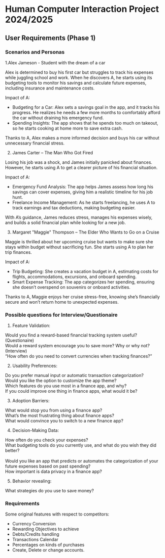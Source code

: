 # Human Computer Interaction Project 2024/2025

## User Requirements (Phase 1)

### Scenarios and Personas

1.Alex Jameson - Student with the dream of a car

Alex is determined to buy his first car but struggles to track his expenses while juggling school and work. When he discovers A, he starts using its budgeting tools to monitor his savings and calculate future expenses, including insurance and maintenance costs.

Impact of A:
- Budgeting for a Car: Alex sets a savings goal in the app, and it tracks his progress. He realizes he needs a few more months to comfortably afford the car without draining his emergency fund.
- Spending Insights: The app shows that he spends too much on takeout, so he starts cooking at home more to save extra cash.
  
Thanks to A, Alex makes a more informed decision and buys his car without unnecessary financial stress.

2. James Carter – The Man Who Got Fired
   
Losing his job was a shock, and James initially panicked about finances. However, he starts using A to get a clearer picture of his financial situation.

Impact of A:
- Emergency Fund Analysis: The app helps James assess how long his savings can cover expenses, giving him a  realistic timeline for his job hunt.
- Freelance Income Management: As he starts freelancing, he uses A to track earnings and tax deductions, making budgeting easier.
  
With A’s guidance, James reduces stress, manages his expenses wisely, and builds a solid financial plan while looking for a new job.

3. Margaret "Maggie" Thompson – The Elder Who Wants to Go on a Cruise
   
Maggie is thrilled about her upcoming cruise but wants to make sure she stays within budget without sacrificing fun. She starts using A to plan her trip finances.

Impact of A:
- Trip Budgeting: She creates a vacation budget in A, estimating costs for flights, accommodations, excursions, and onboard spending.
- Smart Expense Tracking: The app categorizes her spending, ensuring she doesn’t overspend on souvenirs or onboard activities.
  
Thanks to A, Maggie enjoys her cruise stress-free, knowing she’s financially secure and won’t return home to unexpected expenses.

### Possible questions for Interview/Questionaire

1) Feature Validation:

Would you find a reward-based financial tracking system useful? (Questionaire)<br>
Would a reward system encourage you to save more? Why or why not? (Interview)<br>
“How often do you need to convert currencies when tracking finances?”<br>

2) Usability Preferences:

Do you prefer manual input or automatic transaction categorization?<br>
Would you like the option to customize the app theme?<br>
Which features do you use most in a finance app, and why?<br>
If you could improve one thing in finance apps, what would it be?<br>

3) Adoption Barriers:

What would stop you from using a finance app?<br>
What’s the most frustrating thing about finance apps?<br>
What would convince you to switch to a new finance app?<br>

4) Decision-Making Data:

How often do you check your expenses?<br>
What budgeting tools do you currently use, and what do you wish they did better?<br><br>
Would you like an app that predicts or automates the categorization of your future expenses based on past spending?<br>
How important is data privacy in a finance app?<br>

5) Behavior revealing:

What strategies do you use to save money?<br>


### Requirements

Some original features with respect to competitors:
- Currency Conversion
- Rewarding Objectives to achieve
- Debts/Credits handling
- Transactions Calendar 
- Percentages on kinds of purchases
- Create, Delete or change accounts.
